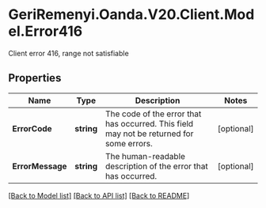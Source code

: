 # GeriRemenyi.Oanda.V20.Client.Model.Error416
Client error 416, range not satisfiable
## Properties

Name | Type | Description | Notes
------------ | ------------- | ------------- | -------------
**ErrorCode** | **string** | The code of the error that has occurred. This field may not be returned for some errors. | [optional] 
**ErrorMessage** | **string** | The human-readable description of the error that has occurred. | [optional] 

[[Back to Model list]](../README.md#documentation-for-models) [[Back to API list]](../README.md#documentation-for-api-endpoints) [[Back to README]](../README.md)

